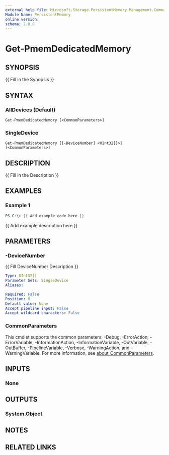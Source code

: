 ```yaml
---
external help file: Microsoft.Storage.PersistentMemory.Management.Commands.dll-Help.xml
Module Name: PersistentMemory
online version:
schema: 2.0.0
---
```


# Get-PmemDedicatedMemory

## SYNOPSIS
{{ Fill in the Synopsis }}

## SYNTAX

### AllDevices (Default)
```
Get-PmemDedicatedMemory [<CommonParameters>]
```

### SingleDevice
```
Get-PmemDedicatedMemory [[-DeviceNumber] <UInt32[]>] [<CommonParameters>]
```

## DESCRIPTION
{{ Fill in the Description }}

## EXAMPLES

### Example 1
```powershell
PS C:\> {{ Add example code here }}
```

{{ Add example description here }}

## PARAMETERS

### -DeviceNumber
{{ Fill DeviceNumber Description }}

```yaml
Type: UInt32[]
Parameter Sets: SingleDevice
Aliases:

Required: False
Position: 0
Default value: None
Accept pipeline input: False
Accept wildcard characters: False
```

### CommonParameters
This cmdlet supports the common parameters: -Debug, -ErrorAction, -ErrorVariable, -InformationAction, -InformationVariable, -OutVariable, -OutBuffer, -PipelineVariable, -Verbose, -WarningAction, and -WarningVariable. For more information, see [about_CommonParameters](http://go.microsoft.com/fwlink/?LinkID=113216).

## INPUTS

### None

## OUTPUTS

### System.Object
## NOTES

## RELATED LINKS
